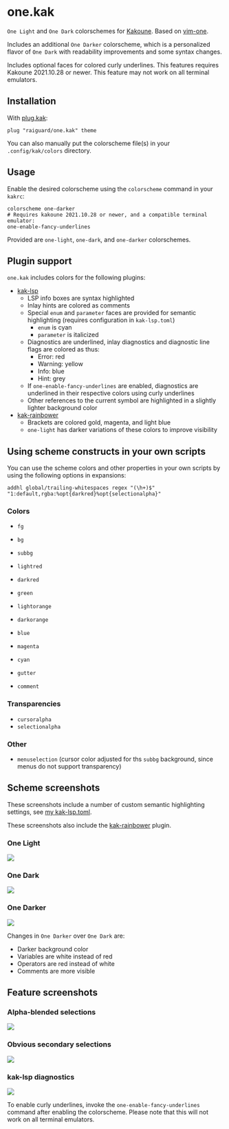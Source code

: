 # one.kak

`One Light` and `One Dark` colorschemes for [Kakoune](https://kakoune.org). Based on [vim-one](https://github.com/rakr/vim-one).

Includes an additional `One Darker` colorscheme, which is a personalized flavor of `One Dark` with readability improvements and some syntax changes.

Includes optional faces for colored curly underlines. This features requires Kakoune 2021.10.28 or newer. This feature may not work on all terminal emulators.

## Installation

With [plug.kak](https://github.com/andreyorst/plug.kak):

```kakounescript
plug "raiguard/one.kak" theme
```

You can also manually put the colorscheme file(s) in your `.config/kak/colors` directory.

## Usage

Enable the desired colorscheme using the `colorscheme` command in your `kakrc`:

```kakounescript
colorscheme one-darker
# Requires kakoune 2021.10.28 or newer, and a compatible terminal emulator:
one-enable-fancy-underlines
```

Provided are `one-light`, `one-dark`, and `one-darker` colorschemes.

## Plugin support

`one.kak` includes colors for the following plugins:

- [kak-lsp](https://github.com/kak-lsp/kak-lsp)
    - LSP info boxes are syntax highlighted
    - Inlay hints are colored as comments
    - Special `enum` and `parameter` faces are provided for semantic highlighting (requires configuration in `kak-lsp.toml`)
        - `enum` is cyan
        - `parameter` is italicized
    - Diagnostics are underlined, inlay diagnostics and diagnostic line flags are colored as thus:
        - Error: red
        - Warning: yellow
        - Info: blue
        - Hint: grey
    - If `one-enable-fancy-underlines` are enabled, diagnostics are underlined in their respective colors using curly underlines
    - Other references to the current symbol are highlighted in a slightly lighter background color
- [kak-rainbower](https://github.com/crizan/kak-rainbower)
    - Brackets are colored gold, magenta, and light blue
    - `one-light` has darker variations of these colors to improve visibility

## Using scheme constructs in your own scripts

You can use the scheme colors and other properties in your own scripts by using the following options in expansions:

```kakounescript
addhl global/trailing-whitespaces regex "(\h+)$" "1:default,rgba:%opt{darkred}%opt{selectionalpha}"
```

### Colors

- `fg`
- `bg`
- `subbg`

- `lightred`
- `darkred`
- `green`
- `lightorange`
- `darkorange`
- `blue`
- `magenta`
- `cyan`

- `gutter`
- `comment`

### Transparencies

- `cursoralpha`
- `selectionalpha`

### Other

- `menuselection` (cursor color adjusted for ths `subbg` background, since menus do not support transparency)

## Scheme screenshots

These screenshots include a number of custom semantic highlighting settings, see [my kak-lsp.toml](https://github.com/raiguard/dotfiles/blob/master/.config/kak-lsp/kak-lsp.toml).

These screenshots also include the [kak-rainbower](https://github.com/crizan/kak-rainbower) plugin.

### One Light

![](screenshots/one-light.png)

### One Dark

![](screenshots/one-dark.png)

### One Darker

![](screenshots/one-darker.png)

Changes in `One Darker` over `One Dark` are:

- Darker background color
- Variables are white instead of red
- Operators are red instead of white
- Comments are more visible

## Feature screenshots

### Alpha-blended selections

![](screenshots/alpha-blended-selections.png)

### Obvious secondary selections

![](screenshots/secondary-selections.png)

### kak-lsp diagnostics

![](screenshots/kak-lsp.png)

To enable curly underlines, invoke the `one-enable-fancy-underlines` command after enabling the colorscheme. Please note that this will not work on all terminal emulators.
